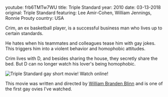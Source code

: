 youtube: frb6TMTw7WU
title: Triple Standard
year: 2010
date: 03-13-2018
original: Triple Standard
featuring:  Lee Amir-Cohen, William Jennings, Ronnie Prouty
country: USA

Crim, an ex basketball player, is a successful business man who lives up to certain standards. 

He hates when his teammates and colleagues tease him with gay jokes. This triggers him into a violent behavior and homophobic attitudes. 

Crim lives with D, and besides sharing the house, they secretly share the bed. But D can no longer watch his lover's  being homophobic.

![Triple Standard gay short movie! Watch online!]({filename}/images/triplestandard.jpg)

This movie was written and directed by [William Branden Blinn](http://www.imdb.com/name/nm0996502?ref_=tt_ov_wr) and is one of the first gay ovies I've watched.